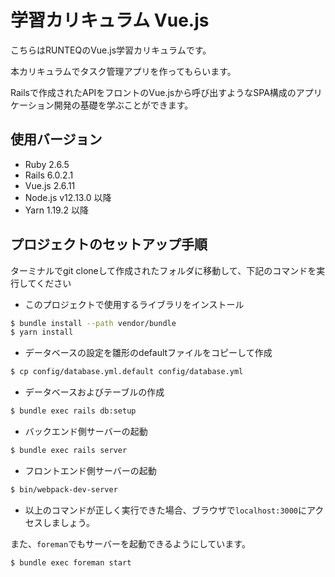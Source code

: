 # 学習カリキュラム Vue.js

こちらはRUNTEQのVue.js学習カリキュラムです。

本カリキュラムでタスク管理アプリを作ってもらいます。

Railsで作成されたAPIをフロントのVue.jsから呼び出すようなSPA構成のアプリケーション開発の基礎を学ぶことができます。

## 使用バージョン

- Ruby 2.6.5
- Rails 6.0.2.1
- Vue.js 2.6.11
- Node.js v12.13.0 以降
- Yarn 1.19.2 以降

## プロジェクトのセットアップ手順

ターミナルでgit cloneして作成されたフォルダに移動して、下記のコマンドを実行してください

- このプロジェクトで使用するライブラリをインストール
```bash
$ bundle install --path vendor/bundle
$ yarn install
```

- データベースの設定を雛形のdefaultファイルをコピーして作成

```bash
$ cp config/database.yml.default config/database.yml
```

- データベースおよびテーブルの作成

```bash
$ bundle exec rails db:setup
```

- バックエンド側サーバーの起動

```bash
$ bundle exec rails server
```

- フロントエンド側サーバーの起動
```bash
$ bin/webpack-dev-server
```

- 以上のコマンドが正しく実行できた場合、ブラウザで`localhost:3000`にアクセスしましょう。

また、`foreman`でもサーバーを起動できるようにしています。

```bash
$ bundle exec foreman start
```
